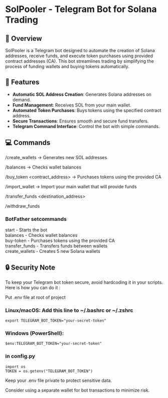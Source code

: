 # SolPooler - Telegram Bot for Solana Trading

## 🚀 Overview
SolPooler is a Telegram bot designed to automate the creation of Solana addresses, receive funds, and execute token purchases using provided contract addresses (CA). This bot streamlines trading by simplifying the process of funding wallets and buying tokens automatically.

## 🔧 Features
- **Automatic SOL Address Creation**: Generates Solana addresses on demand.
- **Fund Management**: Receives SOL from your main wallet.
- **Automated Token Purchases**: Buys tokens using the specified contract address.
- **Secure Transactions**: Ensures smooth and secure fund transfers.
- **Telegram Command Interface**: Control the bot with simple commands.

## 💻 Commands

/create_wallets → Generates new SOL addresses

/balances → Checks wallet balances

/buy_token <contract_address> → Purchases tokens using the provided CA

/import_wallet → Import your main wallet that will provide funds

/transfer_funds <amount> <destination_address>

/withdraw_funds <amount>

### BotFather setcommands
start - Starts the bot  
balances - Checks wallet balances  
buy-token - Purchases tokens using the provided CA  
transfer_funds - Transfers funds between wallets  
create_wallets - Creates 5 new Solana wallets  


## 🔒 Security Note
To keep your Telegram bot token secure, avoid hardcoding it in your scripts. Here is how you can do it :

Put .env file at root of project 

### Linux/macOS: Add this line to ~/.bashrc or ~/.zshrc
```export TELEGRAM_BOT_TOKEN="your-secret-token"```
### Windows (PowerShell):
```$env:TELEGRAM_BOT_TOKEN="your-secret-token"```

### in config.py
```
import os
TOKEN = os.getenv("TELEGRAM_BOT_TOKEN")
```

Keep your .env file private to protect sensitive data.

Consider using a separate wallet for bot transactions to minimize risk.
